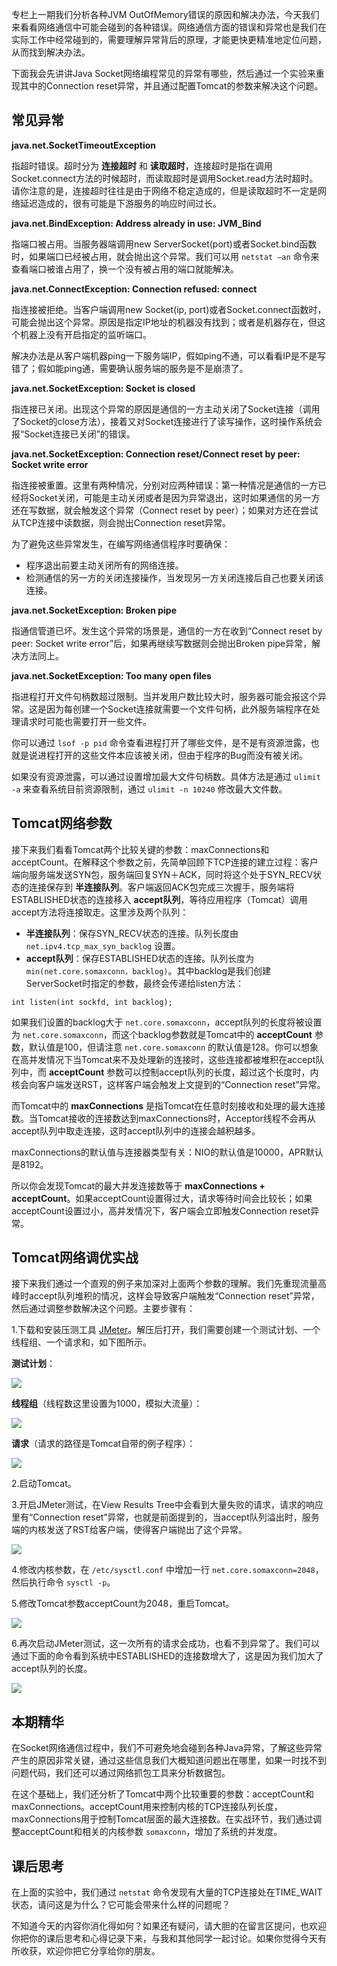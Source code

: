 专栏上一期我们分析各种JVM OutOfMemory错误的原因和解决办法，今天我们来看看网络通信中可能会碰到的各种错误。网络通信方面的错误和异常也是我们在实际工作中经常碰到的，需要理解异常背后的原理，才能更快更精准地定位问题，从而找到解决办法。

下面我会先讲讲Java Socket网络编程常见的异常有哪些，然后通过一个实验来重现其中的Connection reset异常，并且通过配置Tomcat的参数来解决这个问题。

## 常见异常

**java.net.SocketTimeoutException**

指超时错误。超时分为 **连接超时** 和 **读取超时**，连接超时是指在调用Socket.connect方法的时候超时，而读取超时是调用Socket.read方法时超时。请你注意的是，连接超时往往是由于网络不稳定造成的，但是读取超时不一定是网络延迟造成的，很有可能是下游服务的响应时间过长。

**java.net.BindException: Address already in use: JVM\_Bind**

指端口被占用。当服务器端调用new ServerSocket(port)或者Socket.bind函数时，如果端口已经被占用，就会抛出这个异常。我们可以用 `netstat –an` 命令来查看端口被谁占用了，换一个没有被占用的端口就能解决。

**java.net.ConnectException: Connection refused: connect**

指连接被拒绝。当客户端调用new Socket(ip, port)或者Socket.connect函数时，可能会抛出这个异常。原因是指定IP地址的机器没有找到；或者是机器存在，但这个机器上没有开启指定的监听端口。

解决办法是从客户端机器ping一下服务端IP，假如ping不通，可以看看IP是不是写错了；假如能ping通，需要确认服务端的服务是不是崩溃了。

**java.net.SocketException: Socket is closed**

指连接已关闭。出现这个异常的原因是通信的一方主动关闭了Socket连接（调用了Socket的close方法），接着又对Socket连接进行了读写操作，这时操作系统会报“Socket连接已关闭”的错误。

**java.net.SocketException: Connection reset/Connect reset by peer: Socket write error**

指连接被重置。这里有两种情况，分别对应两种错误：第一种情况是通信的一方已经将Socket关闭，可能是主动关闭或者是因为异常退出，这时如果通信的另一方还在写数据，就会触发这个异常（Connect reset by peer）；如果对方还在尝试从TCP连接中读数据，则会抛出Connection reset异常。

为了避免这些异常发生，在编写网络通信程序时要确保：

- 程序退出前要主动关闭所有的网络连接。
- 检测通信的另一方的关闭连接操作，当发现另一方关闭连接后自己也要关闭该连接。

**java.net.SocketException: Broken pipe**

指通信管道已坏。发生这个异常的场景是，通信的一方在收到“Connect reset by peer: Socket write error”后，如果再继续写数据则会抛出Broken pipe异常，解决方法同上。

**java.net.SocketException: Too many open files**

指进程打开文件句柄数超过限制。当并发用户数比较大时，服务器可能会报这个异常。这是因为每创建一个Socket连接就需要一个文件句柄，此外服务端程序在处理请求时可能也需要打开一些文件。

你可以通过 `lsof -p pid` 命令查看进程打开了哪些文件，是不是有资源泄露，也就是说进程打开的这些文件本应该被关闭，但由于程序的Bug而没有被关闭。

如果没有资源泄露，可以通过设置增加最大文件句柄数。具体方法是通过 `ulimit -a` 来查看系统目前资源限制，通过 `ulimit -n 10240` 修改最大文件数。

## Tomcat网络参数

接下来我们看看Tomcat两个比较关键的参数：maxConnections和acceptCount。在解释这个参数之前，先简单回顾下TCP连接的建立过程：客户端向服务端发送SYN包，服务端回复SYN＋ACK，同时将这个处于SYN\_RECV状态的连接保存到 **半连接队列**。客户端返回ACK包完成三次握手，服务端将ESTABLISHED状态的连接移入 **accept队列**，等待应用程序（Tomcat）调用accept方法将连接取走。这里涉及两个队列：

- **半连接队列**：保存SYN\_RECV状态的连接。队列长度由 `net.ipv4.tcp_max_syn_backlog` 设置。
- **accept队列**：保存ESTABLISHED状态的连接。队列长度为 `min(net.core.somaxconn，backlog)`。其中backlog是我们创建ServerSocket时指定的参数，最终会传递给listen方法：

```
int listen(int sockfd, int backlog);

```

如果我们设置的backlog大于 `net.core.somaxconn`，accept队列的长度将被设置为 `net.core.somaxconn`，而这个backlog参数就是Tomcat中的 **acceptCount** 参数，默认值是100，但请注意 `net.core.somaxconn` 的默认值是128。你可以想象在高并发情况下当Tomcat来不及处理新的连接时，这些连接都被堆积在accept队列中，而 **acceptCount** 参数可以控制accept队列的长度，超过这个长度时，内核会向客户端发送RST，这样客户端会触发上文提到的“Connection reset”异常。

而Tomcat中的 **maxConnections** 是指Tomcat在任意时刻接收和处理的最大连接数。当Tomcat接收的连接数达到maxConnections时，Acceptor线程不会再从accept队列中取走连接，这时accept队列中的连接会越积越多。

maxConnections的默认值与连接器类型有关：NIO的默认值是10000，APR默认是8192。

所以你会发现Tomcat的最大并发连接数等于 **maxConnections + acceptCount**。如果acceptCount设置得过大，请求等待时间会比较长；如果acceptCount设置过小，高并发情况下，客户端会立即触发Connection reset异常。

## Tomcat网络调优实战

接下来我们通过一个直观的例子来加深对上面两个参数的理解。我们先重现流量高峰时accept队列堆积的情况，这样会导致客户端触发“Connection reset”异常，然后通过调整参数解决这个问题。主要步骤有：

1.下载和安装压测工具 [JMeter](http://jmeter.apache.org/download_jmeter.cgi)。解压后打开，我们需要创建一个测试计划、一个线程组、一个请求和，如下图所示。

**测试计划**：

![](https://static001.geekbang.org/resource/image/a6/4d/a6ad806b55cab54098f2b179c2cf874d.png?wh=1920*476)

**线程组**（线程数这里设置为1000，模拟大流量）：

![](https://static001.geekbang.org/resource/image/59/3a/590569c1b516d10af6e6ca9ee99f6a3a.png?wh=1920*713)

**请求**（请求的路径是Tomcat自带的例子程序）：

![](https://static001.geekbang.org/resource/image/9e/3b/9efa851e885448e457b4883c8927ac3b.png?wh=1920*508)

2.启动Tomcat。

3.开启JMeter测试，在View Results Tree中会看到大量失败的请求，请求的响应里有“Connection reset”异常，也就是前面提到的，当accept队列溢出时，服务端的内核发送了RST给客户端，使得客户端抛出了这个异常。

![](https://static001.geekbang.org/resource/image/26/9c/267b3808cdc2673418f9b3ac44a59b9c.png?wh=1506*1118)

4.修改内核参数，在 `/etc/sysctl.conf` 中增加一行 `net.core.somaxconn=2048`，然后执行命令 `sysctl -p`。

5.修改Tomcat参数acceptCount为2048，重启Tomcat。

![](https://static001.geekbang.org/resource/image/d1/0b/d12ea2188bddf803b62613fd59d8af0b.png?wh=1620*174)

6.再次启动JMeter测试，这一次所有的请求会成功，也看不到异常了。我们可以通过下面的命令看到系统中ESTABLISHED的连接数增大了，这是因为我们加大了accept队列的长度。

![](https://static001.geekbang.org/resource/image/c6/e6/c6f610d4311c433a149ea9d3d4b5ade6.png?wh=1484*456)

## 本期精华

在Socket网络通信过程中，我们不可避免地会碰到各种Java异常，了解这些异常产生的原因非常关键，通过这些信息我们大概知道问题出在哪里，如果一时找不到问题代码，我们还可以通过网络抓包工具来分析数据包。

在这个基础上，我们还分析了Tomcat中两个比较重要的参数：acceptCount和maxConnections。acceptCount用来控制内核的TCP连接队列长度，maxConnections用于控制Tomcat层面的最大连接数。在实战环节，我们通过调整acceptCount和相关的内核参数 `somaxconn`，增加了系统的并发度。

## 课后思考

在上面的实验中，我们通过 `netstat` 命令发现有大量的TCP连接处在TIME\_WAIT状态，请问这是为什么？它可能会带来什么样的问题呢？

不知道今天的内容你消化得如何？如果还有疑问，请大胆的在留言区提问，也欢迎你把你的课后思考和心得记录下来，与我和其他同学一起讨论。如果你觉得今天有所收获，欢迎你把它分享给你的朋友。